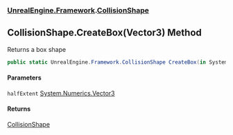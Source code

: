 ### [UnrealEngine.Framework](UnrealEngine_Framework.md 'UnrealEngine.Framework').[CollisionShape](CollisionShape.md 'UnrealEngine.Framework.CollisionShape')
## CollisionShape.CreateBox(Vector3) Method
Returns a box shape  
```csharp
public static UnrealEngine.Framework.CollisionShape CreateBox(in System.Numerics.Vector3 halfExtent);
```
#### Parameters
<a name='UnrealEngine_Framework_CollisionShape_CreateBox(System_Numerics_Vector3)_halfExtent'></a>
`halfExtent` [System.Numerics.Vector3](https://docs.microsoft.com/en-us/dotnet/api/System.Numerics.Vector3 'System.Numerics.Vector3')  
  
#### Returns
[CollisionShape](CollisionShape.md 'UnrealEngine.Framework.CollisionShape')  
